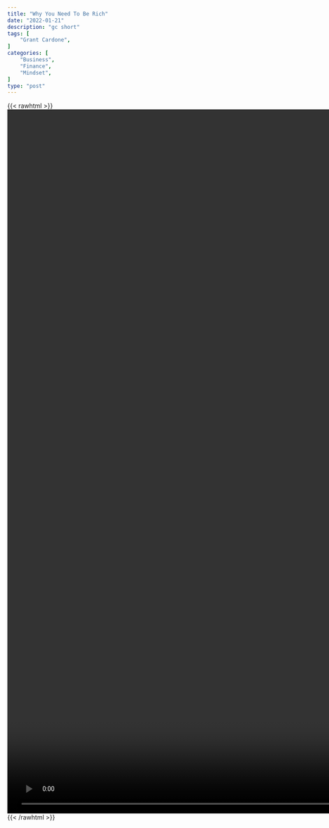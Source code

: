 ```yaml
---
title: "Why You Need To Be Rich"
date: "2022-01-21"
description: "gc short"
tags: [
    "Grant Cardone",
]
categories: [
    "Business",
    "Finance",
    "Mindset",
]
type: "post"
---
```

{{< rawhtml >}}
    <video style="height:40vh;width:auto" overflow="hidden" controls>
        <source src="https://clips.dev00ps.com/Grant_Cardone/need_rich.mp4" type="video/mp4"> 
    </video>
{{< /rawhtml >}}
